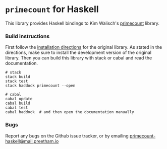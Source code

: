 # `primecount` for Haskell
This library provides Haskell bindings to Kim Walisch's
[primecount](https://github.com/kimwalisch/primecount) library.

### Build instructions
First follow the
[installation directions](https://github.com/kimwalisch/primecount#installation)
for the original library. As stated in the directions, make sure to install the
development version of the original library. Then you can build this library
with stack or cabal and read the documentation.
```
# stack
stack build
stack test
stack haddock primecount --open

# cabal
cabal update
cabal build
cabal test
cabal haddock  # and then open the documentation manually
```

### Bugs
Report any bugs on the Github issue tracker, or by emailing
primecount-haskell@mail.preetham.io
